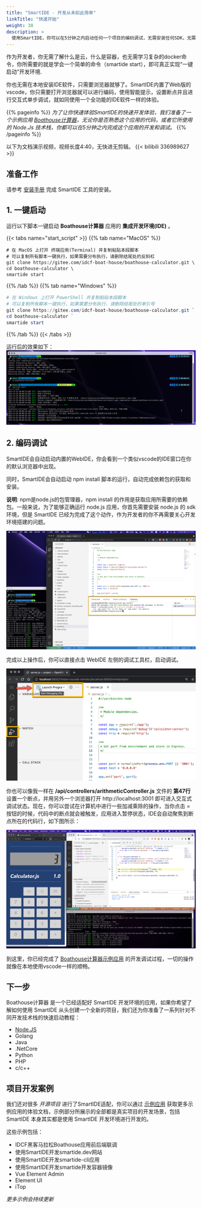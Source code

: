 ```yaml
---
title: "SmartIDE - 开发从未如此简单"
linkTitle: "快速开始"
weight: 30
description: >
  使用SmartIDE，你可以在5分钟之内启动任何一个项目的编码调试，无需安装任何SDK，无需配置任何工具。
---
```


作为开发者，你无需了解什么是云，什么是容器，也无需学习复杂的docker命令，你所需要的就是学会一个简单的命令（smartide start），即可真正实现“一键启动”开发环境.

你也无需在本地安装IDE软件，只需要浏览器就够了。SmartIDE内置了Web版的vscode，你只需要打开浏览器就可以进行编码，使用智能提示，设置断点并且进行交互式单步调试，就如同使用一个全功能的IDE软件一样的体验。

{{% pageinfo %}}
*为了让你快速体验SmartIDE的快速开发体验，我们准备了一个示例应用 [Boathouse计算器](/zh/docs/examples/sample-calculator/)，无论你是否熟悉这个应用的代码，或者它所使用的 Node.Js 技术栈，你都可以在5分钟之内完成这个应用的开发和调试。*
{{% /pageinfo %}}

以下为文档演示视频，视频长度4:40，无快进无剪辑。
{{< bilibili 336989627 >}}

## 准备工作

请参考 <a href="/zh/docs/install/" target="_blank">安装手册</a> 完成 SmartIDE 工具的安装。

## 1. 一键启动

运行以下脚本一键启动 **Boathouse计算器** 应用的 **集成开发环境(IDE)** 。

{{< tabs name="start_script" >}}
{{% tab name="MacOS" %}}
```shell
# 在 MacOS 上打开 终端应用(Terminal) 并复制粘贴本段脚本
# 可以复制所有脚本一键执行，如果需要分布执行，请删除结尾处的反斜杠
git clone https://gitee.com/idcf-boat-house/boathouse-calculator.git \
cd boathouse-calculator \
smartide start
```
{{% /tab %}}
{{% tab name="Windows" %}}
```powershell
# 在 Windows 上打开 PowerShell 并复制粘贴本段脚本
# 可以复制所有脚本一键执行，如果需要分布执行，请删除结尾处的单引号
git clone https://gitee.com/idcf-boat-house/boathouse-calculator.git `
cd boathouse-calculator `
smartide start
```
{{% /tab %}}
{{< /tabs >}}

运行后的效果如下：
![smartide start](images/smartide-start.png)

## 2. 编码调试

SmartIDE会自动启动内置的WebIDE，你会看到一个类似vscode的IDE窗口在你的默认浏览器中出现。

同时，SmartIDE会自动启动 npm install 脚本的运行，自动完成依赖包的获取和安装。

**说明**: npm是node.js的包管理器，npm install 的作用是获取应用所需要的依赖包。一般来说，为了能够正确运行 node.js 应用，你首先需要安装 node.js 的 sdk 环境，但是 SmartIDE 已经为完成了这个动作，作为开发者的你不再需要关心开发环境搭建的问题。

![npm install](images/npm-install.png)

完成以上操作后，你可以直接点击 WebIDE 左侧的调试工具栏，启动调试。

![启动调试](images/start-debug.png)

你也可以像我一样在 **/api/controllers/arithmeticController.js** 文件的 **第47行** 设置一个断点，并用另外一个浏览器打开 http://localhost:3001 即可进入交互式调试状态。现在，你可以尝试在计算机中进行一些加减乘除的操作，当你点击 = 按钮的时候，代码中的断点就会被触发，应用进入暂停状态，IDE会自动聚焦到断点所在的代码行，如下图所示：

![调试状态](images/smartide-debugging.png)

到这里，你已经完成了 [Boathouse计算器示例应用](/zh/docs/examples/sample-calculator/) 的开发调试过程，一切的操作就像在本地使用vscode一样的顺畅。

## 下一步

Boathouse计算器 是一个已经适配好 SmartIDE 开发环境的应用，如果你希望了解如何使用 SmartIDE 从头创建一个全新的项目，我们还为你准备了一系列针对不同开发技术栈的快速启动教程：

- [Node.JS](/zh/docs/quickstart/new-node/)
- Golang 
- Java 
- .NetCore 
- Python 
- PHP 
- c/c++

## 项目开发案例

我们还对很多 *开源项目* 进行了SmartIDE适配，你可以通过 [示例应用](/zh/docs/examples/) 获取更多示例应用的体验文档，示例部分所展示的全部都是真实项目的开发场景，包括 SmartIDE 本身其实都是使用 SmartIDE 开发环境进行开发的。


这些示例包括：

- IDCF黑客马拉松Boathouse应用前后端联调
- 使用SmartIDE开发smartide.dev网站
- 使用SmartIDE开发smartide-cli应用
- 使用SmartIDE开发smartide开发容器镜像
- Vue Element Admin
- Element UI
- iTop

*更多示例会持续更新* 
